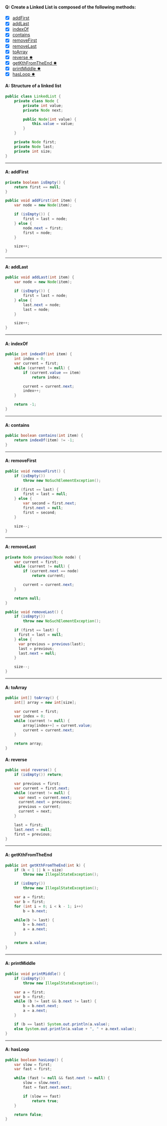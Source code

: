 #### Q: Create a Linked List is composed of the following methods:
- [x] [addFirst](#a-addfirst)
- [x] [addLast](#a-addlast)
- [x] [indexOf](#a-indexof)
- [x] [contains](#a-contains)
- [x] [removeFirst](#a-removefirst)
- [x] [removeLast](#a-removelast)
- [x] [toArray](#a-toarray)
- [x] [reverse ✸](#a-reverse)
- [x] [getKthFromTheEnd ✸](#a-getkthfromtheend)
- [x] [printMiddle ✸](#a-printmiddle)
- [x] [hasLoop ✸](#a-hasloop)

#### A: Structure of a linked list
```Java
public class LinkedList {
    private class Node {
        private int value;
        private Node next;

        public Node(int value) {
            this.value = value;
        }
    }

    private Node first;
    private Node last;
    private int size;
}
```
---
#### A: addFirst
```Java
private boolean isEmpty() {
    return first == null;
}

public void addFirst(int item) {
    var node = new Node(item);

    if (isEmpty()) {
        first = last = node;
    } else {
        node.next = first;
        first = node;
    }

    size++;
}
```
---
#### A: addLast
```Java
public void addLast(int item) {
    var node = new Node(item);

    if (isEmpty()) {
        first = last = node;
    } else {
        last.next = node;
        last = node;
    }

    size++;
}
```
---
#### A: indexOf
```Java
public int indexOf(int item) {
    int index = 0;
    var current = first;
    while (current != null) {
        if (current.value == item) 
            return index;

        current = current.next;
        index++;
    }

    return -1;
}
```
---
#### A: contains
```Java
public boolean contains(int item) {
    return indexOf(item) != -1;
}
```
---
#### A: removeFirst
```Java
public void removeFirst() {
    if (isEmpty())
        throw new NoSuchElementException();

    if (first == last) {
        first = last = null;
    } else {
        var second = first.next;
        first.next = null;
        first = second;
    }

    size--;
}
```
---
#### A: removeLast
```Java
private Node previous(Node node) {
    var current = first;
    while (current != null) {
        if (current.next == node) 
            return current;

        current = current.next;
    }

    return null;
}

public void removeLast() {
    if (isEmpty())
        throw new NoSuchElementException();

    if (first == last) {
      first = last = null;
    } else {
      var previous = previous(last);
      last = previous;
      last.next = null;
    }

    size--;
}
```
---
#### A: toArray
```Java
public int[] toArray() {
    int[] array = new int[size];

    var current = first;
    var index = 0;
    while (current != null) {
        array[index++] = current.value;
        current = current.next;
    }

    return array;
}
```

#### A: reverse
```Java
public void reverse() {
    if (isEmpty()) return;

    var previous = first;
    var current = first.next;
    while (current != null) {
      var next = current.next;
      current.next = previous;
      previous = current;
      current = next;
    }

    last = first;
    last.next = null;
    first = previous;
}
```
---
#### A: getKthFromTheEnd
```Java
public int getKthFromTheEnd(int k) {
    if (k < 1 || k > size)
        throw new IllegalStateException();

    if (isEmpty())
        throw new IllegalStateException();

    var a = first;
    var b = first;
    for (int i = 0; i < k - 1; i++)
        b = b.next;

    while(b != last) {
        b = b.next;
        a = a.next;
    }

    return a.value;
}
```
---
#### A: printMiddle
```Java
public void printMiddle() {
    if (isEmpty())
        throw new IllegalStateException();

    var a = first;
    var b = first;
    while (b != last && b.next != last) {
        b = b.next.next;
        a = a.next;
    }

    if (b == last) System.out.println(a.value);
    else System.out.println(a.value + ", " + a.next.value);
}
```
---
#### A: hasLoop
```Java
public boolean hasLoop() {
    var slow = first;
    var fast = first;

    while (fast != null && fast.next != null) {
        slow = slow.next;
        fast = fast.next.next;

        if (slow == fast) 
            return true;
    }

    return false;
}
```